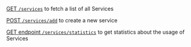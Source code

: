 [GET `/services`](https://github.com/buerokratt/Service-Module/issues/38) to fetch a list of all Services

[POST `/services/add`](https://github.com/buerokratt/Service-Module/issues/34) to create a new service

[GET endpoint `/services/statistics`](https://github.com/buerokratt/Service-Module/issues/39) to get statistics about the usage of Services
